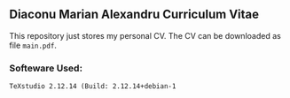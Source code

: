 ## Diaconu Marian Alexandru Curriculum Vitae

This repository just stores my personal CV. The CV can be downloaded as file `main.pdf`.

### Softeware Used:

```
TeXstudio 2.12.14 (Build: 2.12.14+debian-1
```
